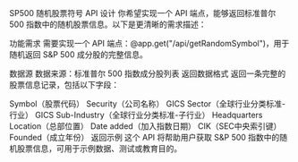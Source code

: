 SP500 随机股票符号 API 设计
你希望实现一个 API 端点，能够返回标准普尔 500 指数中的随机股票信息。以下是更清晰的需求描述：

功能需求
需要实现一个 API 端点：@app.get("/api/getRandomSymbol")，用于随机返回 S&P 500 成分股的完整信息。

数据源
数据来源：标准普尔 500 指数成分股列表
返回数据格式
返回一条完整的股票信息记录，包括以下字段：

Symbol（股票代码）
Security（公司名称）
GICS Sector（全球行业分类标准-行业）
GICS Sub-Industry（全球行业分类标准-子行业）
Headquarters Location（总部位置）
Date added（加入指数日期）
CIK（SEC中央索引键）
Founded（成立年份）
返回示例
这个 API 将帮助用户获取 S&P 500 指数中的随机股票信息，可用于示例数据、测试或教育目的。